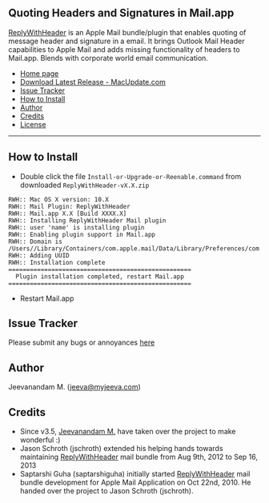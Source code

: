 Quoting Headers and Signatures in Mail.app
------------------------------------------
[ReplyWithHeader][2] is an Apple Mail bundle/plugin that enables quoting of message header and signature in a email. It brings Outlook Mail Header capabilities to Apple Mail and adds missing functionality of headers to Mail.app. Blends with corporate world email communication.

* [Home page][2]
* [Download Latest Release - MacUpdate.com][5]
* [Issue Tracker](#issue-tracker)
* [How to Install](#how-to-install)
* [Author](#author)
* [Credits](#credits)
* [License][4]

* * *

How to Install
--------------

* Double click the file `Install-or-Upgrade-or-Reenable.command` from downloaded `ReplyWithHeader-vX.X.zip`
<pre><code>RWH:: Mac OS X version: 10.X
RWH:: Mail Plugin: ReplyWithHeader
RWH:: Mail.app X.X [Build XXXX.X]
RWH:: Installing ReplyWithHeader Mail plugin
RWH:: user 'name' is installing plugin
RWH:: Enabling plugin support in Mail.app
RWH:: Domain is /Users/<username>/Library/Containers/com.apple.mail/Data/Library/Preferences/com.apple.mail.plist
RWH:: Adding UUID <Respective UUID value>
RWH:: Installation complete
===================================================
  Plugin installation completed, restart Mail.app  
===================================================</code></pre>
* Restart Mail.app

Issue Tracker
-------------
Please submit any bugs or annoyances [here][3]

Author
------
Jeevanandam M. (jeeva@myjeeva.com)

Credits
-------
* Since v3.5, [Jeevanandam M.][6] have taken over the project to make wonderful :)
* Jason Schroth (jschroth) extended his helping hands towards maintaining [ReplyWithHeader][2] mail bundle from Aug 9th, 2012 to Sep 16, 2013
* Saptarshi Guha (saptarshiguha) initially started [ReplyWithHeader][2] mail bundle development for Apple Mail Application on Oct 22nd, 2010. He handed over the project to Jason Schroth (jschroth).


[1]: http://myjeeva.com
[2]: http://myjeeva.com/replywithheader
[3]: https://github.com/jeevatkm/ReplyWithHeader/issues
[4]: https://github.com/jeevatkm/ReplyWithHeader/blob/master/ReplyWithHeader/LICENSE.txt
[5]: https://www.macupdate.com/app/mac/49256/replywithheader
[6]: https://github.com/jeevatkm
